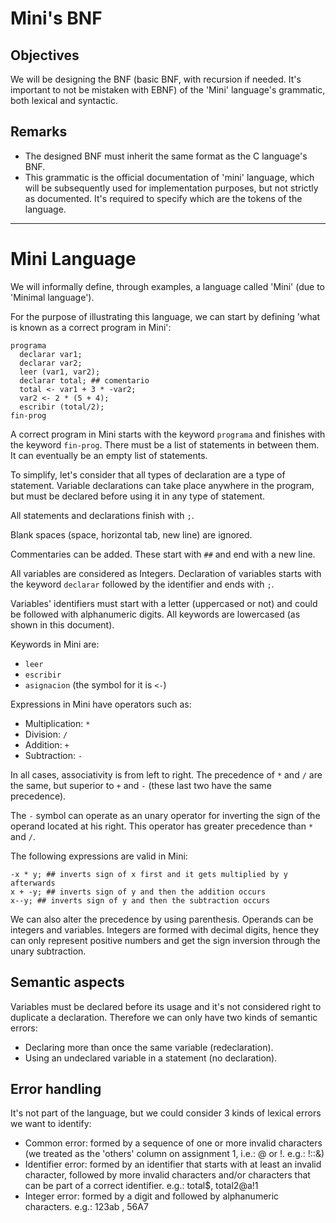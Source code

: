 # Mini's BNF
## Objectives
We will be designing the BNF (basic BNF, with recursion if needed. It's important to not be mistaken with EBNF) of the 'Mini' language's grammatic, both lexical and syntactic.
## Remarks
- The designed BNF must inherit the same format as the C language's BNF.
- This grammatic is the official documentation of 'mini' language, which will be subsequently used for implementation purposes, but not strictly as documented. It's required to specify which are the tokens of the language.
---
# Mini Language
We will informally define, through examples, a language called 'Mini' (due to 'Minimal language').

For the purpose of illustrating this language, we can start by defining 'what is known as a correct program in Mini':

```mini
programa
  declarar var1;
  declarar var2;
  leer (var1, var2);
  declarar total; ## comentario
  total <- var1 + 3 * -var2;
  var2 <- 2 * (5 + 4);
  escribir (total/2);
fin-prog
```
A correct program in Mini starts with the keyword `programa` and finishes with the keyword `fin-prog`. There must be a list of statements in between them. It can eventually be an empty list of statements.

To simplify, let's consider that all types of declaration are a type of statement. Variable declarations can take place anywhere in the program, but must be declared before using it in any type of statement.

All statements and declarations finish with `;`.

Blank spaces (space, horizontal tab, new line) are ignored.

Commentaries can be added. These start with `##` and end with a new line.

All variables are considered as Integers. Declaration of variables starts with the keyword `declarar` followed by the identifier and ends with `;`.

Variables' identifiers must start with a letter (uppercased or not) and could be followed with alphanumeric digits. All keywords are lowercased (as shown in this document).

Keywords in Mini are:
- `leer`
- `escribir`
- `asignacion` (the symbol for it is `<-`)

Expressions in Mini have operators such as:
- Multiplication: `*`
- Division: `/`
- Addition: `+`
- Subtraction: `-`

In all cases, associativity is from left to right. The precedence of `*` and `/` are the same, but superior to `+` and `-` (these last two have the same precedence).

The `-` symbol can operate as an unary operator for inverting the sign of the operand located at his right. This operator has greater precedence than `*` and `/`.

The following expressions are valid in Mini:

```mini
-x * y; ## inverts sign of x first and it gets multiplied by y afterwards
x + -y; ## inverts sign of y and then the addition occurs
x--y; ## inverts sign of y and then the subtraction occurs
```
We can also alter the precedence by using parenthesis. Operands can be integers and variables. Integers are formed with decimal digits, hence they can only represent positive numbers and get the sign inversion through the unary subtraction.
## Semantic aspects
Variables must be declared before its usage and it's not considered right to duplicate a declaration. Therefore we can only have two kinds of semantic errors:
- Declaring more than once the same variable (redeclaration).
- Using an undeclared variable in a statement (no declaration).
## Error handling
It's not part of the language, but we could consider 3 kinds of lexical errors we want to identify:
- Common error: formed by a sequence of one or more invalid characters (we treated as the 'others' column on assignment 1, i.e.: @ or !. e.g.: !::&)
- Identifier error: formed by an identifier that starts with at least an invalid character, followed by more invalid characters and/or characters that can be part of a correct identifier. e.g.: total$, total2@a!1
- Integer error: formed by a digit and followed by alphanumeric characters. e.g.: 123ab , 56A7